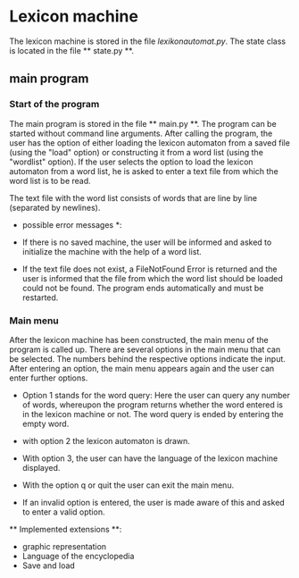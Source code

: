 # Lexicon machine

The lexicon machine is stored in the file *lexikonautomat.py*. The state class is located in the file ** state.py **.

## main program

### Start of the program

The main program is stored in the file ** main.py **. The program can be started without command line arguments.
After calling the program, the user has the option of either loading the lexicon automaton from a saved file (using the "load" option) or constructing it from a word list (using the "wordlist" option). If the user selects the option to load the lexicon automaton from a word list, he is asked to enter a text file from which the word list is to be read.

The text file with the word list consists of words that are line by line (separated by newlines).

* possible error messages *:

* If there is no saved machine, the user will be informed and asked to initialize the machine with the help of a word list.

* If the text file does not exist, a FileNotFound Error is returned and the user is informed that the file from which the word list should be loaded could not be found. The program ends automatically and must be restarted.

### Main menu

After the lexicon machine has been constructed, the main menu of the program is called up.
There are several options in the main menu that can be selected. The numbers behind the respective options indicate the input.
After entering an option, the main menu appears again and the user can enter further options.

* Option 1 stands for the word query: Here the user can query any number of words, whereupon the program returns whether the word entered is in the lexicon machine or not. The word query is ended by entering the empty word.

* with option 2 the lexicon automaton is drawn.

* With option 3, the user can have the language of the lexicon machine displayed.

* With the option q or quit the user can exit the main menu.

* If an invalid option is entered, the user is made aware of this and asked to enter a valid option.

** Implemented extensions **:

* graphic representation
* Language of the encyclopedia
* Save and load
